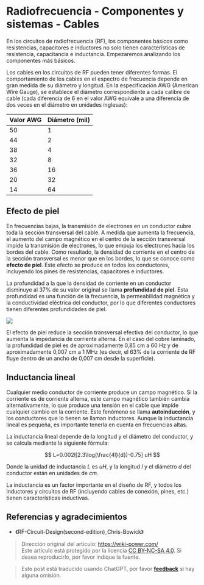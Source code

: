 # Radiofrecuencia - Componentes y sistemas - Cables

En los circuitos de radiofrecuencia (RF), los componentes básicos como resistencias, capacitores e inductores no solo tienen características de resistencia, capacitancia e inductancia. Empezaremos analizando los componentes más básicos.

Los cables en los circuitos de RF pueden tener diferentes formas. El comportamiento de los cables en el espectro de frecuencia depende en gran medida de su diámetro y longitud. En la especificación AWG (American Wire Gauge), se establece el diámetro correspondiente a cada calibre de cable (cada diferencia de 6 en el valor AWG equivale a una diferencia de dos veces en el diámetro en unidades inglesas):

| Valor AWG | Diámetro (mil) |
| --------- | -------------- |
| 50        | 1              |
| 44        | 2              |
| 38        | 4              |
| 32        | 8              |
| 36        | 16             |
| 20        | 32             |
| 14        | 64             |

## Efecto de piel

En frecuencias bajas, la transmisión de electrones en un conductor cubre toda la sección transversal del cable. A medida que aumenta la frecuencia, el aumento del campo magnético en el centro de la sección transversal impide la transmisión de electrones, lo que empuja los electrones hacia los bordes del cable. Como resultado, la densidad de corriente en el centro de la sección transversal es menor que en los bordes, lo que se conoce como **efecto de piel**. Este efecto se produce en todos los conductores, incluyendo los pines de resistencias, capacitores e inductores.

La profundidad a la que la densidad de corriente en un conductor disminuye al 37% de su valor original se llama **profundidad de piel**. Esta profundidad es una función de la frecuencia, la permeabilidad magnética y la conductividad eléctrica del conductor, por lo que diferentes conductores tienen diferentes profundidades de piel.

![](https://img.wiki-power.com/d/wiki-media/img/20220408141754.png)

El efecto de piel reduce la sección transversal efectiva del conductor, lo que aumenta la impedancia de corriente alterna. En el caso del cobre laminado, la profundidad de piel es de aproximadamente 0,85 cm a 60 Hz y de aproximadamente 0,007 cm a 1 MHz (es decir, el 63% de la corriente de RF fluye dentro de un ancho de 0,007 cm desde la superficie).

## Inductancia lineal

Cualquier medio conductor de corriente produce un campo magnético. Si la corriente es de corriente alterna, este campo magnético también cambia alternativamente, lo que produce una tensión en el cable que impide cualquier cambio en la corriente. Este fenómeno se llama **autoinducción**, y los conductores que lo tienen se llaman inductores. Aunque la inductancia lineal es pequeña, es importante tenerla en cuenta en frecuencias altas.

La inductancia lineal depende de la longitud y el diámetro del conductor, y se calcula mediante la siguiente fórmula:

$$
L=0.002l[2.3\log(\frac{4l}{d})-0.75] uH
$$

Donde la unidad de inductancia $L$ es $uH$, y la longitud $l$ y el diámetro $d$ del conductor están en unidades de $cm$.

La inductancia es un factor importante en el diseño de RF, y todos los inductores y circuitos de RF (incluyendo cables de conexión, pines, etc.) tienen características inductivas.

## Referencias y agradecimientos

- 《RF-Circuit-Design(second-edition)\_Chris-Bowick》

> Dirección original del artículo: <https://wiki-power.com/>  
> Este artículo está protegido por la licencia [CC BY-NC-SA 4.0](https://creativecommons.org/licenses/by/4.0/deed.zh). Si desea reproducirlo, por favor indique la fuente.

> Este post está traducido usando ChatGPT, por favor [**feedback**](https://github.com/linyuxuanlin/Wiki_MkDocs/issues/new) si hay alguna omisión.

